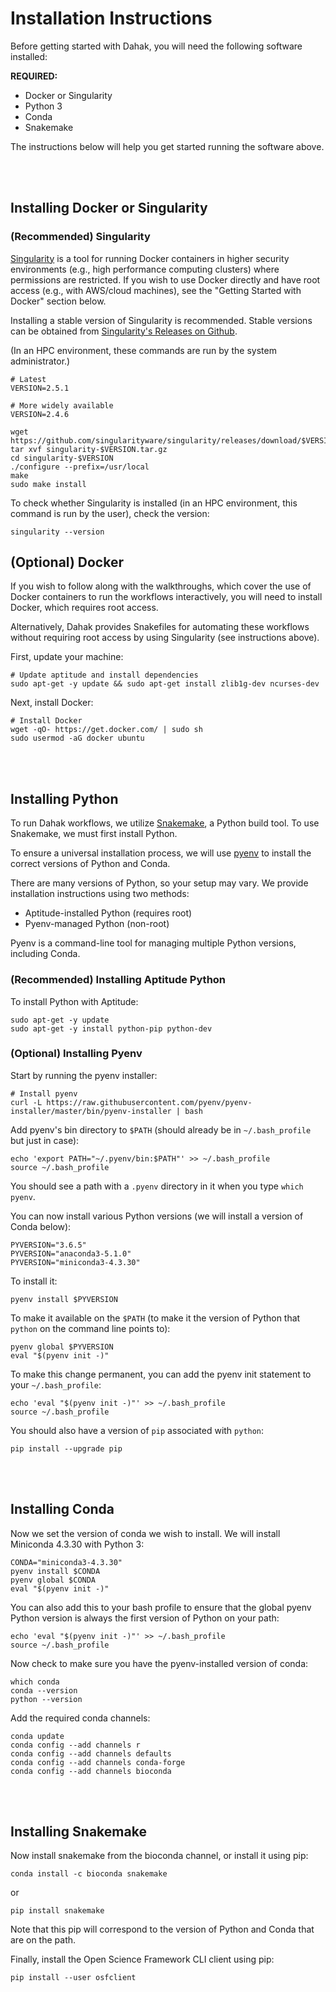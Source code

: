 # Installation Instructions

Before getting started with Dahak, you will need the following software installed:

**REQUIRED:**

* Docker or Singularity
* Python 3
* Conda
* Snakemake

The instructions below will help you get started running the software above.

<br />
<br />

## Installing Docker or Singularity

### (Recommended) Singularity

[Singularity](http://singularity.lbl.gov) is a tool for running Docker
containers in higher security environments (e.g., high performance computing
clusters) where permissions are restricted. If you wish to use Docker directly
and have root access (e.g., with AWS/cloud machines), see the "Getting Started
with Docker" section below.

Installing a stable version of Singularity is recommended. Stable versions can
be obtained from [Singularity's Releases on
Github](https://github.com/singularityware/singularity/releases).

(In an HPC environment, these commands are run by the system administrator.)

```
# Latest
VERSION=2.5.1

# More widely available
VERSION=2.4.6

wget https://github.com/singularityware/singularity/releases/download/$VERSION/singularity-$VERSION.tar.gz
tar xvf singularity-$VERSION.tar.gz
cd singularity-$VERSION
./configure --prefix=/usr/local
make
sudo make install
```

To check whether Singularity is installed (in an HPC environment, this command
is run by the user), check the version:

```
singularity --version
```


## (Optional) Docker

If you wish to follow along with the walkthroughs, which cover the use of
Docker containers to run the workflows interactively, you will need to install
Docker, which requires root access.

Alternatively, Dahak provides Snakefiles for automating these workflows without
requiring root access by using Singularity (see instructions above). 

First, update your machine:

```
# Update aptitude and install dependencies
sudo apt-get -y update && sudo apt-get install zlib1g-dev ncurses-dev
```

Next, install Docker:

```
# Install Docker
wget -qO- https://get.docker.com/ | sudo sh
sudo usermod -aG docker ubuntu
```

<br />
<br />

## Installing Python 

To run Dahak workflows, we utilize [Snakemake](http://snakemake.readthedocs.io/en/stable/),
a Python build tool. To use Snakemake, we must first install Python.

To ensure a universal installation process, we will use [pyenv](https://github.com/pyenv/pyenv)
to install the correct versions of Python and Conda.

There are many versions of Python, so your setup may vary.
We provide installation instructions using two methods:

* Aptitude-installed Python (requires root)
* Pyenv-managed Python (non-root)

Pyenv is a command-line tool for managing multiple
Python versions, including Conda.

### (Recommended) Installing Aptitude Python

To install Python with Aptitude:

```
sudo apt-get -y update
sudo apt-get -y install python-pip python-dev
```

### (Optional) Installing Pyenv

Start by running the pyenv installer:

```
# Install pyenv 
curl -L https://raw.githubusercontent.com/pyenv/pyenv-installer/master/bin/pyenv-installer | bash
```

Add pyenv's bin directory to `$PATH` (should already be in `~/.bash_profile` but just in case):

```
echo 'export PATH="~/.pyenv/bin:$PATH"' >> ~/.bash_profile
source ~/.bash_profile
```

You should see a path with a `.pyenv` directory in it when you type 
`which pyenv`.

You can now install various Python versions (we will
install a version of Conda below):

```
PYVERSION="3.6.5"
PYVERSION="anaconda3-5.1.0"
PYVERSION="miniconda3-4.3.30"
```

To install it:

```
pyenv install $PYVERSION
```

To make it available on the `$PATH` (to make it the
version of Python that `python` on the command line
points to):

```
pyenv global $PYVERSION
eval "$(pyenv init -)"
```

To make this change permanent, you can add the
pyenv init statement to your `~/.bash_profile`:

```
echo 'eval "$(pyenv init -)"' >> ~/.bash_profile
source ~/.bash_profile
```

You should also have a version of `pip` associated
with `python`:

```
pip install --upgrade pip
```

<br />
<br />

## Installing Conda

Now we set the version of conda we wish to install. We will install
Miniconda 4.3.30 with Python 3:

```
CONDA="miniconda3-4.3.30"
pyenv install $CONDA
pyenv global $CONDA
eval "$(pyenv init -)"
```

You can also add this to your bash profile to ensure that the 
global pyenv Python version is always the first version of Python
on your path:

```
echo 'eval "$(pyenv init -)"' >> ~/.bash_profile
source ~/.bash_profile
``` 

Now check to make sure you have the pyenv-installed version of conda: 

```
which conda
conda --version
python --version
```

Add the required conda channels:

```
conda update
conda config --add channels r
conda config --add channels defaults
conda config --add channels conda-forge
conda config --add channels bioconda
```

<br />
<br />

## Installing Snakemake

Now install snakemake from the bioconda channel,
or install it using pip:

```
conda install -c bioconda snakemake
```

or

```
pip install snakemake
```

Note that this pip will correspond to the version of
Python and Conda that are on the path.

Finally, install the Open Science Framework CLI client
using pip:

```
pip install --user osfclient
```

